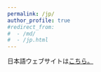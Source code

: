 ```yaml
---
permalink: /jp/
author_profile: true
#redirect_from: 
#  - /md/
#  - /jp.html
---
```


日本語ウェブサイトは[こちら。](https://yyamato-as.github.io/website_jp/)
